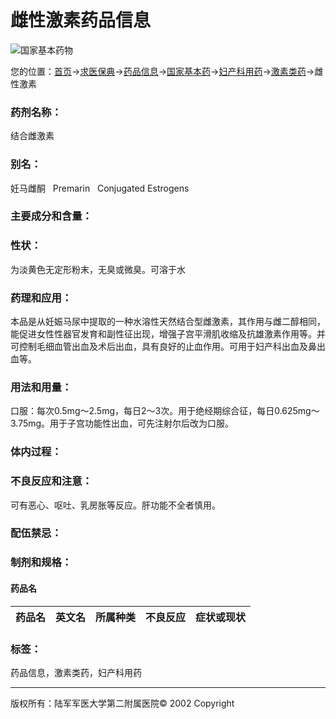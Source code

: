 # 雌性激素药品信息

![国家基本药物](image/dictionary01.jpg)

您的位置：[首页](/)→[求医保典](../dictionary/dictionary01.asp)→[药品信息](/drug/drug01.asp)→[国家基本药](/drug/drug02.asp)→[妇产科用药](drug0201.asp?class=妇产科用药)→[激素类药](drug0201.asp?class=妇产科用药&class1=激素类药)→雌性激素

### 药剂名称：
结合雌激素

### 别名：
妊马雌酮   Premarin   Conjugated Estrogens 

### 主要成分和含量：

### 性状：
为淡黄色无定形粉末，无臭或微臭。可溶于水

### 药理和应用：
本品是从妊娠马尿中提取的一种水溶性天然结合型雌激素，其作用与雌二醇相同，能促进女性性器官发育和副性征出现，增强子宫平滑肌收缩及抗雄激素作用等。并可控制毛细血管出血及术后出血，具有良好的止血作用。可用于妇产科出血及鼻出血等。

### 用法和用量：
口服：每次0.5mg～2.5mg，每日2～3次。用于绝经期综合征，每日0.625mg～3.75mg。用于子宫功能性出血，可先注射尔后改为口服。

### 体内过程：

### 不良反应和注意：
可有恶心、呕吐、乳房胀等反应。肝功能不全者慎用。

### 配伍禁忌：

### 制剂和规格：

#### 药品名
| 药品名 | 英文名 | 所属种类 | 不良反应 | 症状或现状 |
| ------ | ------ | -------- | -------- | -------- |

### 标签：
药品信息，激素类药，妇产科用药

---

版权所有：陆军军医大学第二附属医院© 2002 Copyright 